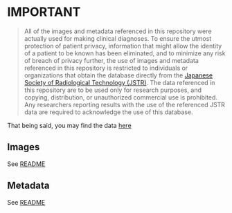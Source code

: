 # IMPORTANT
> All of the images and metadata referenced in this repository were actually used for making clinical diagnoses. To ensure the utmost protection of patient privacy, information that might allow the identity of a patient to be known has been eliminated, and to minimize any risk of breach of privacy further, the use of images and metadata referenced in this repository is restricted to individuals or organizations that obtain the database directly from the [Japanese Society of Radiological Technology (JSTR)](http://www.jsrt.or.jp/data/english/). The data referenced in this repository are to be used only for research purposes, and copying, distribution, or unauthorized commercial use is prohibited. Any researchers reporting results with the use of the referenced JSTR data are required to acknowledge the use of this database.

That being said, you may find the data [here](http://www.jsrt.or.jp/jsrt-db/eng.php)

## Images
See [README](img/README.md)

## Metadata
See [README](clinical/README.md)
